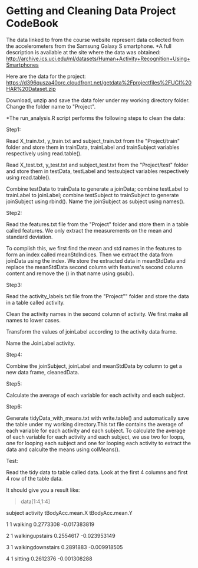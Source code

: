 Getting and Cleaning Data Project CodeBook
===================
The data linked to from the course website represent data collected from the accelerometers from the Samsung Galaxy S smartphone. 
*A full description is available at the site where the data was obtained: 
 http://archive.ics.uci.edu/ml/datasets/Human+Activity+Recognition+Using+Smartphones 

 Here are the data for the project: 
 https://d396qusza40orc.cloudfront.net/getdata%2Fprojectfiles%2FUCI%20HAR%20Dataset.zip 
 
 Download, unzip and save the data foler under my working directory folder. Change the folder name to "Project".

*The run_analysis.R script performs the following steps to clean the data:

Step1:

 Read X_train.txt, y_train.txt and subject_train.txt from the "Project/train" folder and store them in trainData, trainLabel and trainSubject variables respectively using read.table().
 
 Read X_test.txt, y_test.txt and subject_test.txt from the "Project/test" folder and store them in testData, testLabel and testsubject variables respectively using read.table().
 
 Combine testData to trainData to generate a joinData; combine testLabel to trainLabel to joinLabel; combine testSubject to trainSubject to generate joinSubject using rbind(). Name the joinSubject as subject using names().
 
Step2:

 Read the features.txt file from the "Project" folder and store them in a table called features. We only extract the measurements on the mean and standard deviation. 
 
 To complish this, we first find the mean and std names in the features to form an index called meanStdIndices. Then we extract the data from joinData using the index. We store the extracted data in meanStdData and replace the meanStdData second column with features's second column content and remove the () in that name using gsub().
 
Step3: 

 Read the activity_labels.txt file from the "Project"" folder and store the data in a table called activity.
 
 Clean the activity names in the second column of activity. We first make all names to lower cases. 
 
 Transform the values of joinLabel according to the activity data frame.
 
 Name the JoinLabel activity.
 
Step4:

 Combine the joinSubject, joinLabel and meanStdData by column to get a new data frame, cleanedData.
 
Step5:

 Calculate the average of each variable for each activity and each subject.
 
Step6:

 Generate tidyData_with_means.txt with write.table() and automatically save the table under my working directory.This txt file contains the average of each variable for each activity and each subject. To calculate the average of each variable for each activity and each subject, we use two for loops, one for looping each subject and one for looping each activity to extract the data and calculte the means using colMeans(). 
 
Test:

Read the tidy data to table called data. Look at the first 4 columns and first 4 row of the table data.

It should give you a result like:

> data[1:4,1:4]

  subject          activity tBodyAcc.mean.X tBodyAcc.mean.Y
  
1       1           walking       0.2773308    -0.017383819

2       1   walkingupstairs       0.2554617    -0.023953149

3       1 walkingdownstairs       0.2891883    -0.009918505

4       1           sitting       0.2612376    -0.001308288
